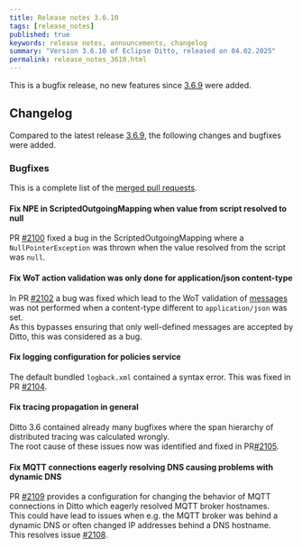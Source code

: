 ```yaml
---
title: Release notes 3.6.10
tags: [release_notes]
published: true
keywords: release notes, announcements, changelog
summary: "Version 3.6.10 of Eclipse Ditto, released on 04.02.2025"
permalink: release_notes_3610.html
---
```


This is a bugfix release, no new features since [3.6.9](release_notes_369.html) were added.

## Changelog

Compared to the latest release [3.6.9](release_notes_369.html), the following changes and bugfixes were added.

### Bugfixes
This is a complete list of the
[merged pull requests](https://github.com/eclipse-ditto/ditto/pulls?q=is%3Apr+milestone%3A3.6.10).

#### Fix NPE in ScriptedOutgoingMapping when value from script resolved to null

PR [#2100](https://github.com/eclipse-ditto/ditto/pull/2100) fixed a bug in the ScriptedOutgoingMapping where 
a `NullPointerException` was thrown when the value resolved from the script was `null`.

#### Fix WoT action validation was only done for application/json content-type

In PR [#2102](https://github.com/eclipse-ditto/ditto/pull/2102) a bug was fixed which lead to the WoT validation of 
[messages](basic-messages.html) was not performed when a content-type different to `application/json` was set.  
As this bypasses ensuring that only well-defined messages are accepted by Ditto, this was considered as a bug.

#### Fix logging configuration for policies service

The default bundled `logback.xml` contained a syntax error. This was fixed in PR 
[#2104](https://github.com/eclipse-ditto/ditto/pull/2104).

#### Fix tracing propagation in general

Ditto 3.6 contained already many bugfixes where the span hierarchy of distributed tracing was calculated wrongly.  
The root cause of these issues now was identified and fixed in PR[#2105](https://github.com/eclipse-ditto/ditto/pull/2105).

#### Fix MQTT connections eagerly resolving DNS causing problems with dynamic DNS

PR [#2109](https://github.com/eclipse-ditto/ditto/pull/2109) provides a configuration for changing the behavior of 
MQTT connections in Ditto which eagerly resolved MQTT broker hostnames.  
This could have lead to issues when e.g. the MQTT broker was behind a dynamic DNS or often changed IP addresses behind
a DNS hostname.  
This resolves issue [#2108](https://github.com/eclipse-ditto/ditto/issues/2108).
